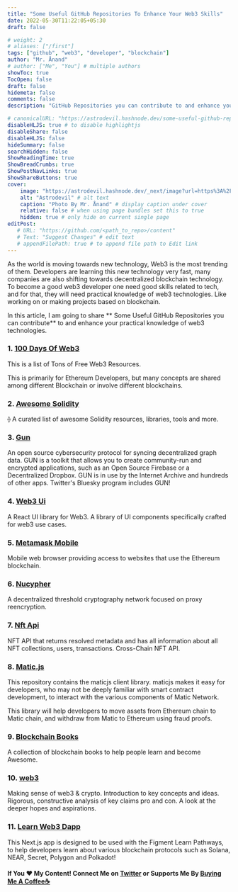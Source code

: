 ```yaml
---
title: "Some Useful GitHub Repositories To Enhance Your Web3 Skills"
date: 2022-05-30T11:22:05+05:30
draft: false

# weight: 2
# aliases: ["/first"]
tags: ["github", "web3", "developer", "blockchain"]
author: "Mr. Ånand"
# author: ["Me", "You"] # multiple authors
showToc: true
TocOpen: false
draft: false
hidemeta: false
comments: false
description: "GitHub Repositories you can contribute to and enhance your practical knowledge of web3 technologies."

# canonicalURL: "https://astrodevil.hashnode.dev/some-useful-github-repositories-to-enhance-your-web3-skills"
disableHLJS: true # to disable highlightjs
disableShare: false
disableHLJS: false
hideSummary: false
searchHidden: false
ShowReadingTime: true
ShowBreadCrumbs: true
ShowPostNavLinks: true
ShowShareButtons: true
cover:
    image: "https://astrodevil.hashnode.dev/_next/image?url=https%3A%2F%2Fcdn.hashnode.com%2Fres%2Fhashnode%2Fimage%2Fupload%2Fv1652789095223%2FVtnn4pjXm.png%3Fw%3D1600%26h%3D840%26fit%3Dcrop%26crop%3Dentropy%26auto%3Dcompress%2Cformat%26format%3Dwebp&w=3840&q=75" # image path/url
    alt: "Astrodevil" # alt text
    caption: "Photo By Mr. Ånand" # display caption under cover
    relative: false # when using page bundles set this to true
    hidden: true # only hide on current single page
editPost:
   # URL: "https://github.com/<path_to_repo>/content"
   # Text: "Suggest Changes" # edit text
   # appendFilePath: true # to append file path to Edit link
---
```


As the world is moving towards new technology, Web3 is the most trending of them. Developers are learning this new technology very fast, many companies are also shifting towards decentralized blockchain technology. To become a good web3 developer one need good skills related to tech, and for that, they will need practical knowledge of web3 technologies. Like working on or making projects based on blockchain.

In this article, I am going to share ** Some Useful GitHub Repositories you can contribute** to and enhance your practical knowledge of web3 technologies. 

### 1. [100 Days Of Web3](https://github.com/FrancescoXX/free-Web3-resources)
This is a list of Tons of Free Web3 Resources.

This is primarily for Ethereum Developers, but many concepts are shared among different Blockchain or involve different blockchains.


### 2. [Awesome Solidity](https://github.com/bkrem/awesome-solidity)
⟠ A curated list of awesome Solidity resources, libraries, tools and more.


### 3. [Gun](https://github.com/amark/gun)
An open source cybersecurity protocol for syncing decentralized graph data. GUN is a toolkit that allows you to create community-run and encrypted applications, such as an Open Source Firebase or a Decentralized Dropbox. GUN is in use by the Internet Archive and hundreds of other apps. Twitter's Bluesky program includes GUN!


### 4. [Web3 Ui](https://github.com/Developer-DAO/web3-ui)
A React UI library for Web3. A library of UI components specifically crafted for web3 use cases.


### 5. [Metamask Mobile](https://github.com/MetaMask/metamask-mobile)
Mobile web browser providing access to websites that use the Ethereum blockchain.


### 6. [Nucypher](https://github.com/nucypher/nucypher)
A decentralized threshold cryptography network focused on proxy reencryption. 


### 7. [Nft Api](https://github.com/nft-api/nft-api)
NFT API that returns resolved metadata and has all information about all NFT collections, users, transactions. Cross-Chain NFT API. 


### 8. [Matic.js](https://github.com/maticnetwork/matic.js)
This repository contains the maticjs client library. maticjs makes it easy for developers, who may not be deeply familiar with smart contract development, to interact with the various components of Matic Network.

This library will help developers to move assets from Ethereum chain to Matic chain, and withdraw from Matic to Ethereum using fraud proofs.


### 9. [Blockchain Books](https://github.com/BlockchainBooks/blockchainbooks.github.io)
A collection of blockchain books to help people learn and become Awesome.


### 10. [web3](https://github.com/life-itself/web3)
Making sense of web3 & crypto. Introduction to key concepts and ideas. Rigorous, constructive analysis of key claims pro and con. A look at the deeper hopes and aspirations. 


### 11. [Learn Web3 Dapp](https://github.com/figment-networks/learn-web3-dapp)
This Next.js app is designed to be used with the Figment Learn Pathways, to help developers learn about various blockchain protocols such as Solana, NEAR, Secret, Polygon and Polkadot! 


#### If You ❤️ My Content! Connect Me on  [Twitter](https://mobile.twitter.com/Astrodevil_) or Supports Me By [Buying Me A Coffee☕](https://www.buymeacoffee.com/Astrodevil)


